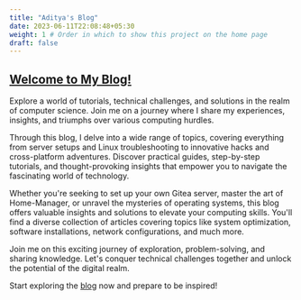 ```yaml
---
title: "Aditya's Blog"
date: 2023-06-11T22:08:48+05:30
weight: 1 # Order in which to show this project on the home page
draft: false
---
```


## [Welcome to My Blog!](https://blog.adityakumar.xyz/)

Explore a world of tutorials, technical challenges, and solutions in the realm of computer science. Join me on a journey where I share my experiences, insights, and triumphs over various computing hurdles.

Through this blog, I delve into a wide range of topics, covering everything from server setups and Linux troubleshooting to innovative hacks and cross-platform adventures. Discover practical guides, step-by-step tutorials, and thought-provoking insights that empower you to navigate the fascinating world of technology.

Whether you're seeking to set up your own Gitea server, master the art of Home-Manager, or unravel the mysteries of operating systems, this blog offers valuable insights and solutions to elevate your computing skills. You'll find a diverse collection of articles covering topics like system optimization, software installations, network configurations, and much more.

Join me on this exciting journey of exploration, problem-solving, and sharing knowledge. Let's conquer technical challenges together and unlock the potential of the digital realm.

Start exploring the [blog](https://blog.adityakumar.xyz/) now and prepare to be inspired!
